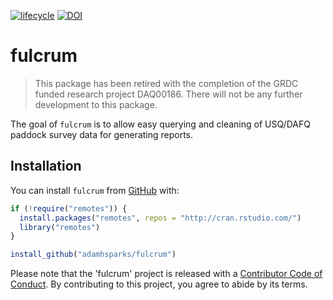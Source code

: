 [![lifecycle](https://img.shields.io/badge/lifecycle-retired-orange.svg)](https://www.tidyverse.org/lifecycle/#retired)
[![DOI](https://zenodo.org/badge/161579332.svg)](https://zenodo.org/badge/latestdoi/161579332)

# fulcrum

> This package has been retired with the completion of the GRDC funded research project DAQ00186. There will not be any further development to this package.

The goal of `fulcrum` is to allow easy querying and cleaning of USQ/DAFQ paddock survey data for generating reports.

## Installation

You can install `fulcrum` from [GitHub](https://github.com/adamhsparks/fulcrum) with:

``` r
if (!require("remotes")) {
  install.packages("remotes", repos = "http://cran.rstudio.com/")
  library("remotes")
}

install_github("adamhsparks/fulcrum")
```

Please note that the 'fulcrum' project is released with a [Contributor Code of Conduct](CODE_OF_CONDUCT.md). By contributing to this project, you agree to abide by its terms.

